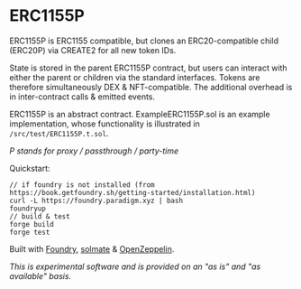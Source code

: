 # ERC1155P

ERC1155P is ERC1155 compatible, but clones an ERC20-compatible child (ERC20P) via CREATE2 for all new token IDs.

State is stored in the parent ERC1155P contract, but users can interact with either the parent or children via the standard interfaces. Tokens are therefore simultaneously DEX & NFT-compatible. The additional overhead is in inter-contract calls & emitted events.

ERC1155P is an abstract contract. ExampleERC1155P.sol is an example implementation, whose functionality is illustrated in `/src/test/ERC1155P.t.sol`.

_P stands for proxy / passthrough / party-time_

Quickstart:

```
// if foundry is not installed (from https://book.getfoundry.sh/getting-started/installation.html)
curl -L https://foundry.paradigm.xyz | bash
foundryup
// build & test
forge build
forge test
```

Built with [Foundry](https://github.com/gakonst/foundry), [solmate](https://github.com/Rari-Capital/solmate) & [OpenZeppelin](https://docs.openzeppelin.com/contracts/4.x/).

_This is experimental software and is provided on an "as is" and "as available" basis._
